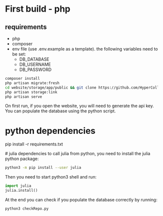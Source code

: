 
# First build - php

## requirements
- php
- composer
- env file (use .env.example as a template). the following variables need to be set:
  - DB_DATABASE
  - DB_USERNAME
  - DB_PASSWORD

```bash
composer install
php artisan migrate:fresh
cd website/storage/app/public && git clone https://github.com/HyperCollect/datasets
php artisan storage:link
php artisan serve
```

On first run, if you open the website, you will need to generate the api key.
You can populate the database using the python script.


# python dependencies
pip install -r requirements.txt

# julia dependencies
to call julia from python, you need to install the julia python package:
```bash
python3 -m pip install --user julia
```
Then you need to start python3 shell and run:
```python
import julia
julia.install()
```

At the end you can check if you populate the database correctly by running:
```bash
python3 checkRepo.py
```